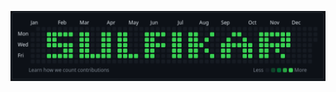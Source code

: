 ![My Target in 2024](https://github.com/sulfikaralijun/sulfikaralijun/blob/main/github_contribution_graph.svg)
